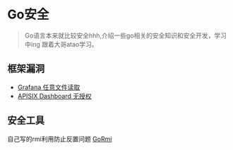 # Go安全

> Go语言本来就比较安全hhh,介绍一些go相关的安全知识和安全开发，学习中ing 
> 跟着大哥atao学习。


## 框架漏洞
- [Grafana 任意文件读取](./框架/Grafana/)
- [APISIX Dashboard 无授权](./框架/apisix/)

## 安全工具
自己写的rmi利用防止反置问题 [GoRmi](https://github.com/Firebasky/GoRmi)

